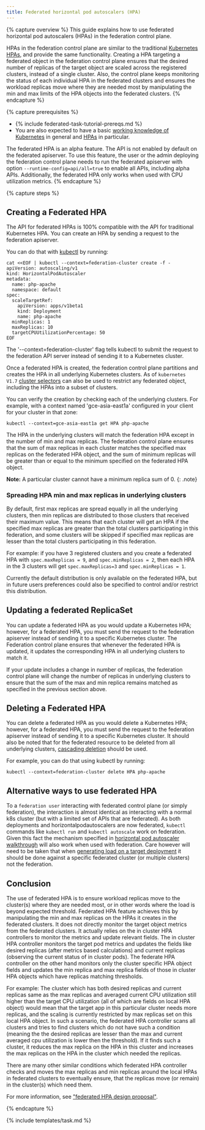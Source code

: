 ```yaml
---
title: Federated horizontal pod autoscalers (HPA)
---
```


{% capture overview %}
This guide explains how to use federated horizontal pod autoscalers (HPAs) in the federation control plane.

HPAs in the federation control plane are similar to the traditional [Kubernetes
HPAs](/docs/tasks/run-application/horizontal-pod-autoscale/), and provide the same functionality.
Creating a HPA targeting a federated object in the federation control plane ensures that the
desired number of replicas of the target object are scaled across the registered clusters,
instead of a single cluster. Also, the control plane keeps monitoring the status of each
individual HPA in the federated clusters and ensures the workload replicas move where they are
needed most by manipulating the min and max limits of the HPA objects into the federated clusters.
{% endcapture %}

{% capture prerequisites %}

* {% include federated-task-tutorial-prereqs.md %}
* You are also expected to have a basic
[working knowledge of Kubernetes](/docs/getting-started-guides/) in
general and [HPAs](/docs/tasks/run-application/horizontal-pod-autoscale/) in particular.

The federated HPA is an alpha feature. The API is not enabled by default on the
federated apiserver. To use this feature, the user or the admin deploying the federation control
plane needs to run the federated apiserver with option `--runtime-config=api/all=true` to
enable all APIs, including alpha APIs. Additionally, the federated HPA only works
when used with CPU utilization metrics.
{% endcapture %}

{% capture steps %}

## Creating a Federated HPA

The API for federated HPAs is 100% compatible with the
API for traditional Kubernetes HPA. You can create an HPA by sending
a request to the federation apiserver.

You can do that with [kubectl](/docs/user-guide/kubectl/) by running:

```shell
cat <<EOF | kubectl --context=federation-cluster create -f -
apiVersion: autoscaling/v1
kind: HorizontalPodAutoscaler
metadata:
  name: php-apache
  namespace: default
spec:
  scaleTargetRef:
    apiVersion: apps/v1beta1
    kind: Deployment
    name: php-apache
  minReplicas: 1
  maxReplicas: 10
  targetCPUUtilizationPercentage: 50
EOF
```

The '--context=federation-cluster' flag tells kubectl to submit the
request to the federation API server instead of sending it to a Kubernetes
cluster.

Once a federated HPA is created, the federation control plane partitions and
creates the HPA in all underlying Kubernetes clusters. As of `kubernetes V1.7`
[cluster selectors](docs/tasks/administer-federation/cluster/#clusterselector-annotation)
can also be used to restrict any federated object, including the HPAs into a subset
of clusters.

You can verify the creation by checking each of the underlying clusters. For example, with a context named 'gce-asia-east1a'
configured in your client for your cluster in that zone:

```shell
kubectl --context=gce-asia-east1a get HPA php-apache
```

The HPA in the underlying clusters will match the federation HPA
except in the number of min and max replicas. The federation control plane ensures that the sum of max replicas in each cluster matches the specified
max replicas on the federated HPA object, and the sum of minimum replicas will be greater
than or equal to the minimum specified on the federated HPA object. 

**Note:** A particular cluster cannot have a minimum replica sum of 0.
{: .note}

### Spreading HPA min and max replicas in underlying clusters

By default, first max replicas are spread equally in all the underlying clusters, then min replicas are distributed to those clusters that received their maximum value. This means
that each cluster will get an HPA if the specified max replicas are greater than
the total clusters participating in this federation, and some clusters will be
skipped if specified max replicas are lesser than the total clusters participating
in this federation.

For example: if you have 3 registered clusters and you create a federated HPA with
`spec.maxReplicas = 9`, and `spec.minReplicas = 2`, then each HPA in the 3 clusters
will get `spec.maxReplicas=3` and `spec.minReplicas = 1`.

Currently the default distribution is only available on the federated HPA, but in
future users preferences could also be specified to control and/or restrict this
distribution.

## Updating a federated ReplicaSet

You can update a federated HPA as you would update a Kubernetes
HPA; however, for a federated HPA, you must send the request to
the federation apiserver instead of sending it to a specific Kubernetes cluster.
The Federation control plane ensures that whenever the federated HPA is
updated, it updates the corresponding HPA in all underlying clusters to
match it.

If your update includes a change in number of replicas, the federation
control plane will change the number of replicas in underlying clusters to
ensure that the sum of the max and min replica remains matched as specified
in the previous section above.

## Deleting a Federated HPA

You can delete a federated HPA as you would delete a Kubernetes
HPA; however, for a federated HPA, you must send the request to
the federation apiserver instead of sending it to a specific Kubernetes cluster.
It should also be noted that for the federated resource to be deleted from
all underlying clusters, [cascading deletion](docs/concepts/cluster-administration/federation/#cascading-deletion)
should be used.

For example, you can do that using kubectl by running:

```shell
kubectl --context=federation-cluster delete HPA php-apache
```

## Alternative ways to use federated HPA

To a `federation user` interacting with federated control plane (or simply federation),
the interaction is almost identical as interacting with a normal k8s cluster (but
with a limited set of APIs that are federated). As both deployments and
horizontalpodautoscalers are now federated, `kubectl` commands like `kubectl run`
and `kubectl autoscale` work on federation. Given this fact the mechanism specified in
[horizontal pod autoscaler walkthrough](/docs/tasks/run-application/horizontal-pod-autoscale-walkthrough)
will also work when used with federation.
Care however will need to be taken that when
[generating load on a target deployment](https://kubernetes.io/docs/tasks/run-application/horizontal-pod-autoscale-walkthrough/#step-three-increase-load)
it should be done against a specific federated cluster (or multiple clusters) not the federation.

## Conclusion

The use of federated HPA is to ensure workload replicas move to the cluster(s) where
they are needed most, or in other words where the load is beyond expected threshold.
Federated HPA feature achieves this by manipulating the min and max replicas on the
HPAs it creates in the federated clusters. It does not directly monitor the target
object metrics from the federated clusters. It actually relies on the in cluster HPA
controllers to monitor the metrics and update relevant fields. The in cluster HPA
controller monitors the target pod metrics and updates the fields like desired
replicas (after metrics based calculations) and current replicas (observing the
current status of in cluster pods). The federate HPA controller on the other hand
monitors only the cluster specific HPA object fields and updates the min replica and
max replica fields of those in cluster HPA objects which have replicas matching thresholds.

For example: The cluster which has both desired replicas and current replicas same as the max replicas
and averaged current CPU utilization still higher than the target CPU utilization (all of which
are fields on local HPA object) would mean that the target app in this particular cluster
needs more replicas, and the scaling is currently restricted by max replicas set on this local
HPA object. In such a scenario, the federated HPA controller scans all clusters and tries to
find clusters which do not have such a condition (meaning the the desired replicas are lesser
than the max and current averaged cpu utilization is lower then the threshold). If it finds such
a cluster, it reduces the max replica on the HPA in this cluster and increases the max replicas
on the HPA in the cluster which needed the replicas.

There are many other similar conditions which federated HPA controller checks and moves the max
replicas and min replicas around the local HPAs in federated clusters to eventually ensure, that
the replicas move (or remain) in the cluster(s) which need them.

For more information, see ["federated HPA design proposal"](https://github.com/kubernetes/community/pull/593).

{% endcapture %}

{% include templates/task.md %}
